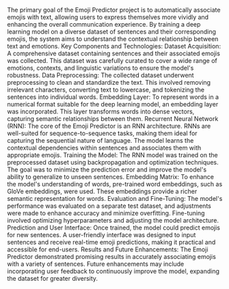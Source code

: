 The primary goal of the Emoji Predictor project is to automatically associate emojis with text, allowing users to express themselves more vividly and enhancing the overall communication experience. By training a deep learning model on a diverse dataset of sentences and their corresponding emojis, the system aims to understand the contextual relationship between text and emotions.
Key Components and Technologies:
Dataset Acquisition:
A comprehensive dataset containing sentences and their associated emojis was collected. This dataset was carefully curated to cover a wide range of emotions, contexts, and linguistic variations to ensure the model's robustness.
Data Preprocessing:
The collected dataset underwent preprocessing to clean and standardize the text. This involved removing irrelevant characters, converting text to lowercase, and tokenizing the sentences into individual words.
Embedding Layer:
To represent words in a numerical format suitable for the deep learning model, an embedding layer was incorporated. This layer transforms words into dense vectors, capturing semantic relationships between them.
Recurrent Neural Network (RNN):
The core of the Emoji Predictor is an RNN architecture. RNNs are well-suited for sequence-to-sequence tasks, making them ideal for capturing the sequential nature of language. The model learns the contextual dependencies within sentences and associates them with appropriate emojis.
Training the Model:
The RNN model was trained on the preprocessed dataset using backpropagation and optimization techniques. The goal was to minimize the prediction error and improve the model's ability to generalize to unseen sentences.
Embedding Matrix:
To enhance the model's understanding of words, pre-trained word embeddings, such as GloVe embeddings, were used. These embeddings provide a richer semantic representation for words.
Evaluation and Fine-Tuning:
The model's performance was evaluated on a separate test dataset, and adjustments were made to enhance accuracy and minimize overfitting. Fine-tuning involved optimizing hyperparameters and adjusting the model architecture.
Prediction and User Interface:
Once trained, the model could predict emojis for new sentences. A user-friendly interface was designed to input sentences and receive real-time emoji predictions, making it practical and accessible for end-users.
Results and Future Enhancements:
The Emoji Predictor demonstrated promising results in accurately associating emojis with a variety of sentences. Future enhancements may include incorporating user feedback to continuously improve the model, expanding the dataset for greater diversity. 
